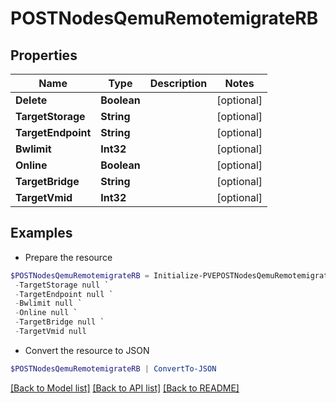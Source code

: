 # POSTNodesQemuRemotemigrateRB
## Properties

Name | Type | Description | Notes
------------ | ------------- | ------------- | -------------
**Delete** | **Boolean** |  | [optional] 
**TargetStorage** | **String** |  | [optional] 
**TargetEndpoint** | **String** |  | [optional] 
**Bwlimit** | **Int32** |  | [optional] 
**Online** | **Boolean** |  | [optional] 
**TargetBridge** | **String** |  | [optional] 
**TargetVmid** | **Int32** |  | [optional] 

## Examples

- Prepare the resource
```powershell
$POSTNodesQemuRemotemigrateRB = Initialize-PVEPOSTNodesQemuRemotemigrateRB  -Delete null `
 -TargetStorage null `
 -TargetEndpoint null `
 -Bwlimit null `
 -Online null `
 -TargetBridge null `
 -TargetVmid null
```

- Convert the resource to JSON
```powershell
$POSTNodesQemuRemotemigrateRB | ConvertTo-JSON
```

[[Back to Model list]](../README.md#documentation-for-models) [[Back to API list]](../README.md#documentation-for-api-endpoints) [[Back to README]](../README.md)

